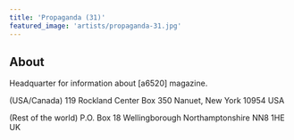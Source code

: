 ```yaml
---
title: 'Propaganda (31)'
featured_image: 'artists/propaganda-31.jpg'
---
```


## About

Headquarter for information about [a6520] magazine.

(USA/Canada)
119 Rockland Center
Box 350
Nanuet, New York 10954
USA

(Rest of the world)
P.O. Box 18
Wellingborough
Northamptonshire NN8 1HE
UK
